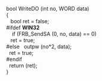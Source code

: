 bool    WriteDO (int no, WORD data)    
{   
&nbsp;&nbsp;  bool ret = false;  
#ifdef __WIN32__  
&nbsp;&nbsp;&nbsp;   if (FRB_SendSA (0, no, data) == 0)  
&nbsp;&nbsp;      ret = true;  
#else 
&nbsp;	outpw (no*2, data);           
&nbsp;	ret = true;  
#endif  
&nbsp;   return (ret);  
}  
